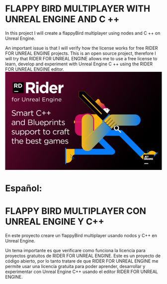 # FLAPPY BIRD MULTIPLAYER WITH UNREAL ENGINE AND C ++
In this project I will create a flappyBird multiplayer
using nodes and C ++ on Unreal Engine.

An important issue is that I will verify how the license works
for free RIDER FOR UNREAL ENGINE projects.
This is an open source project, therefore
I will try that RIDER FOR UNREAL ENGINE allows me to use
a free license to learn, develop and
experiment with Unreal Engine C ++ using the RIDER FOR UNREAL ENGINE editor.
![Portada rider for unreal engine](https://github.com/kone9/FlappyBirdMultiplayerCPPUnrealEngine/blob/main/rider%20for%20unreal%20engine%20portada.png)




# Español:

# FLAPPY BIRD MULTIPLAYER CON UNREAL ENGINE Y C++
En este proyecto creare un flappyBird multiplayer
usando nodos y C++ en Unreal Engine.

Un tema importante es que verificare como funciona la licencía
para proyectos gratuitos de RIDER FOR UNREAL ENGINE.
Este es un proyecto de código abierto, por lo tanto
tratare de que RIDER FOR UNREAL ENGINE me permite usar
una licencía gratuita para poder aprender, desarrollar y 
experimentar con Unreal Engine C++ usando el editor RIDER FOR UNREAL ENGINE.
